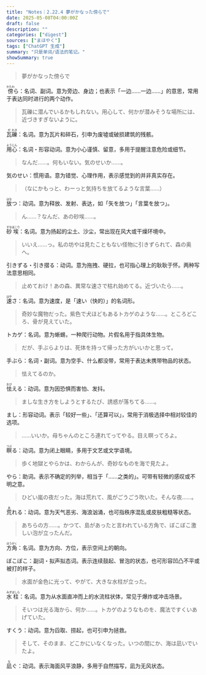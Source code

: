 ```yaml
---
title: "Notes｜2.22.4 夢がかなった傍らで"
date: 2025-05-08T04:00:00Z
draft: false
description: ""
categories: ["digest"]
sources: ["まほやく"]
tags: ["ChatGPT 生成"]
summary: "只是单词/语法的笔记。"
showSummary: true
---
```


>夢がかなった傍らで

<ruby>傍<rt>かたわ</rt></ruby>ら：名词、副词。意为旁边、身边；也表示「一边……一边……」的意思，常用于表达同时进行的两个动作。

>瓦礫に潜んでいるかもしれない。用心して、何かが潜みそうな場所には、近づきすぎないように。

<ruby>瓦<rt>が</rt></ruby><ruby>礫<rt>れき</rt></ruby>：名词。意为瓦片和碎石，引申为废墟或破损建筑的残骸。

<ruby>用<rt>よう</rt></ruby><ruby>心<rt>じん</rt></ruby>：名词・形容动词。意为小心谨慎、留意，多用于提醒注意危险或细节。

>なんだ……。何もいない。気のせいか……。

気のせい：惯用语。意为错觉、心理作用，表示感觉到的并非真实存在。

>（なにかもっと、わーっと気持ちを放てるような言葉……）

<ruby>放<rt>はな</rt></ruby>つ：动词。意为释放、发射、表达，如「矢を放つ」「言葉を放つ」。

>ん……？なんだ、あの砂埃……。

<ruby>砂<rt>すな</rt></ruby><ruby>埃<rt>ぼこり</rt></ruby>：名词。意为扬起的尘土、沙尘，常出现在风大或干燥环境中。

>いいえ……っ。私の坊やは見たこともない怪物に引きずられて、森の奥へ。

引きずる・引き摺る：动词。意为拖拽、硬拉，也可指心理上的耿耿于怀。两种写法意思相同。

>止めておけ！あの森、異常な速さで枯れ始めてる。近づいたら……。

<ruby>速<rt>はや</rt></ruby>さ：名词。意为速度，是「速い（快的）」的名词形。

>奇妙な魔物だった。紫色で犬ほどもあるトカゲのような……。ところどころ、骨が見えていた。

トカゲ：名词。意为蜥蜴，一种爬行动物。片假名用于指具体生物。

>だが、手ぶらよりは、死体を持って帰った方がいいかと思って。

手ぶら：名词・副词。意为空手、什么都没带，常用于表达未携带物品的状态。

>怯えてるのか。

<ruby>怯<rt>おび</rt></ruby>える：动词。意为因恐惧而害怕、发抖。

>ましな生き方をしようとするたび、誘惑が落ちてる……。

まし：形容动词。表示「较好一些」、「还算可以」，常用于消极选择中相对较佳的选项。

>……いいか。母ちゃんのところ連れてってやる。目え瞑ってろよ。

<ruby>瞑<rt>つぶ</rt></ruby>る：动词。意为闭上眼睛，多用于文艺或文学语境。

>歩く地獄とやらかは、わからんが、奇妙なものを海で見たよ。

やら：助词。表示不确定的列举，相当于「……之类的」。可带有轻微的感叹或不明之意。

>ひどい嵐の夜だった。海は荒れて、風がごうごう吹いた。そんな夜……。

<ruby>荒<rt>あ</rt></ruby>れる：动词。意为天气恶劣、海浪汹涌，也可指秩序混乱或皮肤粗糙等状态。

>あちらの方……。かつて、島があったと言われている方角で、ぼこぼこ激しい泡が立ったんだ。

<ruby>方<rt>ほう</rt></ruby><ruby>角<rt>がく</rt></ruby>：名词。意为方向、方位，表示空间上的朝向。

ぼこぼこ：副词・拟声拟态词。表示连续鼓起、冒泡的状态，也可形容凹凸不平或被打的样子。

>水面が金色に光って、やがて、大きな水柱が立った。

<ruby>水<rt>みず</rt></ruby><ruby>柱<rt>ばしら</rt></ruby>：名词。意为从水面直冲而上的水流柱状体，常见于爆炸或冲击场景。

>そいつは光る海から、何か……。トカゲのようなものを、魔法ですくいあげていた。

すくう：动词。意为舀取、捞起，也可引申为拯救。

>そして、そのまま、どこかにいなくなった。いつの間にか、海は凪いでいたよ。

<ruby>凪<rt>な</rt></ruby>ぐ：动词。表示海面风平浪静，多用于自然描写，凪为无风状态。